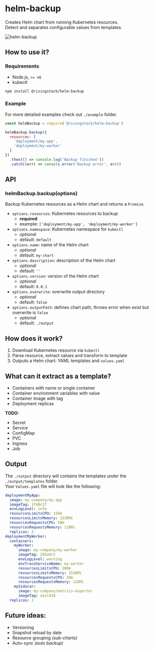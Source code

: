 # helm-backup

Creates Helm chart from running Kubernetes resources.  
Detect and separates configurable values from templates.

![helm-backup](https://cloud.githubusercontent.com/assets/1764512/26036522/775a4ef2-38df-11e7-8ee0-a45e70578495.png)

## How to use it?

### Requirements

- Node.js, `>= v6`
- kubectl

```sh
npm install @risingstack/helm-backup
```

### Example

For more detailed examples check out `./example` folder.

```js
const helmBackup = require('@risingstack/helm-backup')

helmBackup.backup({
  resources: [
    'deployment/my-app',
    'deployment/my-worker'
  ]
})
  .then(() => console.log('Backup finished'))
  .catch((err) => console.error('Backup error', err))
```

## API

### helmBackup.backup(options)

Backup Kubernetes resources as a Helm chart and returns a `Promise`.

- `options.resources`: Kubernetes resources to backup
  - **required**
  - example: `['deployment/my-app', 'deployment/my-worker']`
- `options.namespace`: Kubernetes namespace for `kubectl`
  - *optional*
  - default: `default`
- `options.name`: name of the Helm chart
  - *optional*
  - default: `my-chart`
- `options.description`: description of the Helm chart
  - *optional*
  - default: `''`
- `options.version`: version of the Helm chart
  - *optional*
  - default: `0.0.1`
- `options.overwrite`: overwrite output directory
  - *optional*
  - default: `false`
- `options.outputPath`: defines chart path, throws error when exist but overwrite is `false`
  - *optional*
  - default: `./output`

## How does it work?

1. Download Kubernetes resource via `kubectl`
2. Parse resource, extract values and transform to template
3. Outputs a Helm chart: YAML templates and `values.yaml`

## What can it extract as a template?

- Containers with name or single container
- Container environment variables with value
- Container image with tag
- Deployment replicas

**TODO:**

 - Secret
 - Service
 - ConfigMap
 - PVC
 - Ingress
 - Job

## Output

The `./output` directory will contains the templates under the `./output/templates` folder.  
Your `Values.yaml` file will look like the following:

```yaml
deploymentMyApp:
  image: my-company/my-app
  imageTag: 1f40c1f
  envLogLevel: info
  resourcesLimitsCPU: 150m
  resourcesLimitsMemory: 1536Mi
  resourcesRequestsCPU: 10m
  resourcesRequestsMemory: 128Mi
  replicas: 2
deploymentMyWorker:
  containers:
    myWorker:
      image: my-company/my-worker
      imageTag: 295a9c2
      envLogLevel: warning
      envTraceServiceName: my-worker
      resourcesLimitsCPU: 200m
      resourcesLimitsMemory: 1536Mi
      resourcesRequestsCPU: 20m
      resourcesRequestsMemory: 128Mi
    mySidecar:
      image: my-company/metrics-exporter
      imageTag: aa1c434
  replicas: 2
```

## Future ideas:

- Versioning
- Snapshot reload by date
- Resource grouping *(sub-charts)*
- Auto-sync *(auto backup)*
